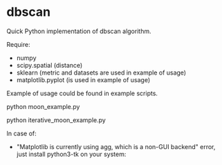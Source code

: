 # dbscan
Quick Python implementation of dbscan algorithm.

Require:
- numpy
- scipy.spatial (distance)
- sklearn (metric and datasets are used in example of usage)
- matplotlib.pyplot (is used in example of usage)

Example of usage could be found in example scripts.

python moon_example.py

python iterative_moon_example.py


In case of:
- "Matplotlib is currently using agg, which is a non-GUI backend" error, just install python3-tk on your system:
